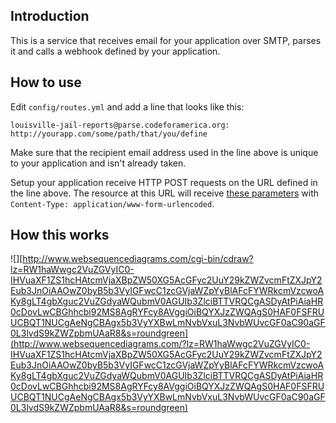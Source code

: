 ## Introduction
This is a service that receives email for your application over SMTP, parses it and calls a webhook defined by your application.

## How to use
Edit `config/routes.yml` and add a line that looks like this:

   `louisville-jail-reports@parse.codeforamerica.org: http://yourapp.com/some/path/that/you/define`

Make sure that the recipient email address used in the line above is unique to your application and isn't already taken.

Setup your application receive HTTP POST requests on the URL defined in the line above. The resource at this URL will receive [these parameters](http://sendgrid.com/docs/API_Reference/Webhooks/parse.html#-Parameters) with `Content-Type: application/www-form-urlencoded`.

## How this works
![][http://www.websequencediagrams.com/cgi-bin/cdraw?lz=RW1haWwgc2VuZGVyIC0-IHVuaXF1ZS1hcHAtcmVjaXBpZW50XG5AcGFyc2UuY29kZWZvcmFtZXJpY2Eub3JnOiAAOwZ0byB5b3VyIGFwcC1zcGVjaWZpYyBlAFcFYWRkcmVzcwoAKy8gLT4gbXguc2VuZGdyaWQubmV0AGUIb3ZlciBTTVRQCgASDyAtPiAiaHR0cDovLwCBGhhcbi92MS8AgRYFcy8AVggiOiBQYXJzZWQAgS0HAF0FSFRUUCBQT1NUCgAeNgCBAgx5b3VyYXBwLmNvbVxuL3NvbWUvcGF0aC90aGF0L3lvdS9kZWZpbmUAaR8&s=roundgreen](http://www.websequencediagrams.com/?lz=RW1haWwgc2VuZGVyIC0-IHVuaXF1ZS1hcHAtcmVjaXBpZW50XG5AcGFyc2UuY29kZWZvcmFtZXJpY2Eub3JnOiAAOwZ0byB5b3VyIGFwcC1zcGVjaWZpYyBlAFcFYWRkcmVzcwoAKy8gLT4gbXguc2VuZGdyaWQubmV0AGUIb3ZlciBTTVRQCgASDyAtPiAiaHR0cDovLwCBGhhcbi92MS8AgRYFcy8AVggiOiBQYXJzZWQAgS0HAF0FSFRUUCBQT1NUCgAeNgCBAgx5b3VyYXBwLmNvbVxuL3NvbWUvcGF0aC90aGF0L3lvdS9kZWZpbmUAaR8&s=roundgreen)
